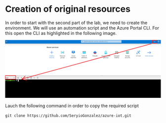 # Creation of original resources
In order to start with the second part of the lab, we need to create the environment. We will use an automation script and the Azure Portal CLI. For this open the CLI as highlighted in the following image.

![Lab diagram](images/summary-1.PNG "Summary")

Lauch the following command in order to copy the required script

``git clone https://github.com/SeryioGonzalez/azure-iot.git``
